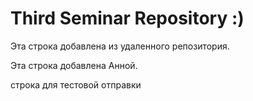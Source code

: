 # Third Seminar Repository :)

Эта строка добавлена из удаленного репозитория.

Эта строка добавлена Анной.

строка для тестовой отправки

